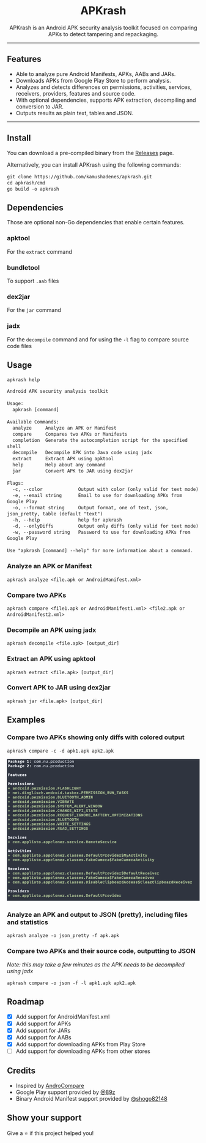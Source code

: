 <h1 align="center">APKrash</h1>

<p align="center">
  APKrash is an Android APK security analysis toolkit focused on comparing APKs to detect tampering and repackaging.
</p>

<hr>

## Features

- Able to analyze pure Android Manifests, APKs, AABs and JARs.
- Downloads APKs from Google Play Store to perform analysis.
- Analyzes and detects differences on permissions, activities, services, receivers, providers, features and source code.
- With optional dependencies, supports APK extraction, decompiling and conversion to JAR.
- Outputs results as plain text, tables and JSON.

<hr>

## Install

You can download a pre-compiled binary from the [Releases](https://github.com/kamushadenes/apkrash/releases) page.

Alternatively, you can install APKrash using the following commands:

```shell
git clone https://github.com/kamushadenes/apkrash.git
cd apkrash/cmd
go build -o apkrash
```

## Dependencies

Those are optional non-Go dependencies that enable certain features.

### apktool

For the `extract` command

### bundletool

To support `.aab` files

### dex2jar

For the `jar` command

### jadx

For the `decompile` command and for using the `-l` flag to compare source code files

## Usage

```shell
apkrash help
```

```
Android APK security analysis toolkit

Usage:
  apkrash [command]

Available Commands:
  analyze     Analyze an APK or Manifest
  compare     Compares two APKs or Manifests
  completion  Generate the autocompletion script for the specified shell
  decompile   Decompile APK into Java code using jadx
  extract     Extract APK using apktool
  help        Help about any command
  jar         Convert APK to JAR using dex2jar

Flags:
  -c, --color             Output with color (only valid for text mode)
  -e, --email string      Email to use for downloading APKs from Google Play
  -o, --format string     Output format, one of text, json, json_pretty, table (default "text")
  -h, --help              help for apkrash
  -d, --onlyDiffs         Output only diffs (only valid for text mode)
  -w, --password string   Password to use for downloading APKs from Google Play

Use "apkrash [command] --help" for more information about a command.
```

### Analyze an APK or Manifest

```shell
apkrash analyze <file.apk or AndroidManifest.xml>
```

### Compare two APKs

```shell
apkrash compare <file1.apk or AndroidManifest1.xml> <file2.apk or AndroidManifest2.xml>
```

### Decompile an APK using jadx

```shell
apkrash decompile <file.apk> [output_dir]
```

### Extract an APK using apktool

```shell
apkrash extract <file.apk> [output_dir]
```

### Convert APK to JAR using dex2jar

```shell
apkrash jar <file.apk> [output_dir]
```

## Examples

### Compare two APKs showing only diffs with colored output

```shell
apkrash compare -c -d apk1.apk apk2.apk
```

![](.github/images/compare_example.png)

### Analyze an APK and output to JSON (pretty), including files and statistics

```shell
apkrash analyze -o json_pretty -f apk.apk
```

### Compare two APKs and their source code, outputting to JSON

*Note: this may take a few minutes as the APK needs to be decompiled using jadx*

```shell
apkrash compare -o json -f -l apk1.apk apk2.apk
```

## Roadmap

- [x] Add support for AndroidManifest.xml
- [x] Add support for APKs
- [x] Add support for JARs
- [x] Add support for AABs
- [x] Add support for downloading APKs from Play Store
- [ ] Add support for downloading APKs from other stores

## Credits

- Inspired by [AndroCompare](https://github.com/harismuneer/AndroCompare)
- Google Play support provided by [@89z](https://github.com/89z/googleplay)
- Binary Android Manifest support provided by [@shogo82148](https://github.com/shogo82148/androidbinary)

## Show your support

Give a ⭐️ if this project helped you!
